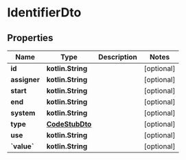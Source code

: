 
# IdentifierDto

## Properties
Name | Type | Description | Notes
------------ | ------------- | ------------- | -------------
**id** | **kotlin.String** |  |  [optional]
**assigner** | **kotlin.String** |  |  [optional]
**start** | **kotlin.String** |  |  [optional]
**end** | **kotlin.String** |  |  [optional]
**system** | **kotlin.String** |  |  [optional]
**type** | [**CodeStubDto**](CodeStubDto.md) |  |  [optional]
**use** | **kotlin.String** |  |  [optional]
**&#x60;value&#x60;** | **kotlin.String** |  |  [optional]




